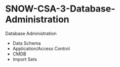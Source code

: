 # SNOW-CSA-3-Database-Administration

Database Administration
- Data Schema
- Application/Access Control
- CMDB
- Import Sets
